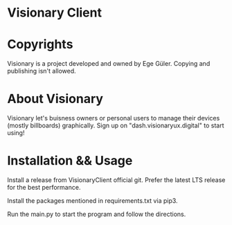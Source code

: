 # Visionary Client
# Copyrights
Visionary is a project developed and owned by Ege Güler. Copying and publishing isn't allowed.
# About Visionary
Visionary let's buisness owners or personal users to manage their devices (mostly billboards) graphically. Sign up on "dash.visionaryux.digital" to start using! 

# Installation && Usage
Install a release from VisionaryClient official git. Prefer the latest LTS release for the best performance.

Install the packages mentioned in requirements.txt via pip3.

Run the main.py to start the program and follow the directions.
